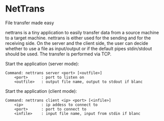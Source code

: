 NetTrans
========

File transfer made easy  


nettrans is a tiny application to easily transfer data from a source machine to a target machine. 
nettrans is either used for the sending and for the receiving side.
On the server and the client side, the user can decide whether to use a file as input/output or 
if the default pipes stdin/stdout should be used. The transfer is performed via TCP.

Start the application (server mode):  

    Command: nettrans server <port> [<outfile>]
        <port>      : port to listen on
        <outfile>   : output file name, output to stdout if blanc

Start the application (client mode):  

    Command: nettrans client <ip> <port> [<infile>]
        <ip>        : ip addess to connect to
        <port>      : port to connect to
        <infile>    : input file name, input from stdin if blanc
